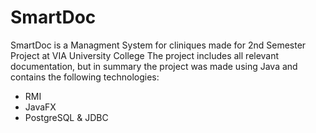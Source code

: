 # SmartDoc

SmartDoc is a Managment System for cliniques made for 2nd Semester Project at VIA University College The project includes all
relevant documentation, but in summary the project was made using Java and contains the following technologies:

* RMI
* JavaFX
* PostgreSQL & JDBC
